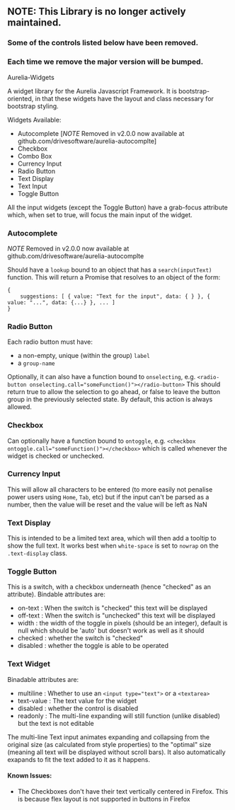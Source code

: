 ## NOTE: This Library is no longer actively maintained.
### Some of the controls listed below have been removed.
### Each time we remove the major version will be bumped.

Aurelia-Widgets

A widget library for the Aurelia Javascript Framework.  It is bootstrap-oriented, in that these widgets have the layout and class necessary for bootstrap styling.

Widgets Available:

- Autocomplete [*NOTE* Removed in v2.0.0 now available at github.com/drivesoftware/aurelia-autocomplte]
- Checkbox
- Combo Box
- Currency Input
- Radio Button
- Text Display
- Text Input
- Toggle Button

All the input widgets (except the Toggle Button) have a grab-focus attribute which, when set to true, will focus the main input of the widget.

### Autocomplete

*NOTE* Removed in v2.0.0 now available at github.com/drivesoftware/aurelia-autocomplte

Should have a `lookup` bound to an object that has a `search(inputText)` function.  This will return a Promise that resolves to an object of the form:
```
{
    suggestions: [ { value: "Text for the input", data: { } }, { value: "...", data: {...} }, ... ]
}
```

### Radio Button

Each radio button must have:
  - a non-empty, unique (within the group) `label`
  - a `group-name`

Optionally, it can also have a function bound to `onselecting`, e.g. `<radio-button onselecting.call="someFunction()"></radio-button>`
This should return true to allow the selection to go ahead, or false to leave the button group in the previously selected state.
By default, this action is always allowed.


### Checkbox
Can optionally have a function bound to `ontoggle`,  e.g. `<checkbox ontoggle.call="someFunction()"></checkbox>` which is
called whenever the widget is checked or unchecked.


### Currency Input
This will allow all characters to be entered (to more easily not penalise power users using `Home`, `Tab`, etc) but if the input
can't be parsed as a number, then the value will be reset and the value will be left as NaN

### Text Display
This is intended to be a limited text area, which will then add a tooltip to show the full text.  It works best when
`white-space` is set to `nowrap` on the `.text-display` class.

### Toggle Button
This is a switch, with a checkbox underneath (hence "checked" as an attribute).  Bindable attributes are:
- on-text : When the switch is "checked" this text will be displayed
- off-text : When the switch is "unchecked" this text will be displayed
- width : the width of the toggle in pixels (should be an integer), default is null which should be 'auto' but doesn't work as well as it should
- checked : whether the switch is "checked"
- disabled : whether the toggle is able to be operated

### Text Widget
Binadable attributes are:
- multiline : Whether to use an `<input type="text">` or a `<textarea>`
- text-value : The text value for the widget
- disabled : whether the control is disabled
- readonly : The multi-line expanding will still function (unlike disabled) but the text is not editable

The multi-line Text input animates expanding and collapsing from the original size (as calculated from style properties) to the "optimal" size (meaning
all text will be displayed without scroll bars).  It also automatically exapands to fit the text added to it as it happens.

#### Known Issues:
- The Checkboxes don't have their text vertically centered in Firefox.  This is because flex layout is not supported in buttons in Firefox